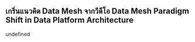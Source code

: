 ## เกริ่นแนวคิด Data Mesh จากวีดีโอ Data Mesh Paradigm Shift in Data Platform Architecture

undefined